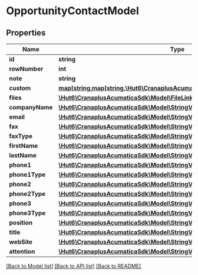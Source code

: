 # OpportunityContactModel

## Properties
Name | Type | Description | Notes
------------ | ------------- | ------------- | -------------
**id** | **string** |  | [optional] 
**rowNumber** | **int** |  | [optional] 
**note** | **string** |  | [optional] 
**custom** | [**map[string,map[string,\Hut6\CranaplusAcumaticaSdk\Model\CustomFieldModel]]**](map.md) |  | [optional] 
**files** | [**\Hut6\CranaplusAcumaticaSdk\Model\FileLinkModel[]**](FileLinkModel.md) |  | [optional] 
**companyName** | [**\Hut6\CranaplusAcumaticaSdk\Model\StringValueModel**](StringValueModel.md) |  | [optional] 
**email** | [**\Hut6\CranaplusAcumaticaSdk\Model\StringValueModel**](StringValueModel.md) |  | [optional] 
**fax** | [**\Hut6\CranaplusAcumaticaSdk\Model\StringValueModel**](StringValueModel.md) |  | [optional] 
**faxType** | [**\Hut6\CranaplusAcumaticaSdk\Model\StringValueModel**](StringValueModel.md) |  | [optional] 
**firstName** | [**\Hut6\CranaplusAcumaticaSdk\Model\StringValueModel**](StringValueModel.md) |  | [optional] 
**lastName** | [**\Hut6\CranaplusAcumaticaSdk\Model\StringValueModel**](StringValueModel.md) |  | [optional] 
**phone1** | [**\Hut6\CranaplusAcumaticaSdk\Model\StringValueModel**](StringValueModel.md) |  | [optional] 
**phone1Type** | [**\Hut6\CranaplusAcumaticaSdk\Model\StringValueModel**](StringValueModel.md) |  | [optional] 
**phone2** | [**\Hut6\CranaplusAcumaticaSdk\Model\StringValueModel**](StringValueModel.md) |  | [optional] 
**phone2Type** | [**\Hut6\CranaplusAcumaticaSdk\Model\StringValueModel**](StringValueModel.md) |  | [optional] 
**phone3** | [**\Hut6\CranaplusAcumaticaSdk\Model\StringValueModel**](StringValueModel.md) |  | [optional] 
**phone3Type** | [**\Hut6\CranaplusAcumaticaSdk\Model\StringValueModel**](StringValueModel.md) |  | [optional] 
**position** | [**\Hut6\CranaplusAcumaticaSdk\Model\StringValueModel**](StringValueModel.md) |  | [optional] 
**title** | [**\Hut6\CranaplusAcumaticaSdk\Model\StringValueModel**](StringValueModel.md) |  | [optional] 
**webSite** | [**\Hut6\CranaplusAcumaticaSdk\Model\StringValueModel**](StringValueModel.md) |  | [optional] 
**attention** | [**\Hut6\CranaplusAcumaticaSdk\Model\StringValueModel**](StringValueModel.md) |  | [optional] 

[[Back to Model list]](../README.md#documentation-for-models) [[Back to API list]](../README.md#documentation-for-api-endpoints) [[Back to README]](../README.md)


